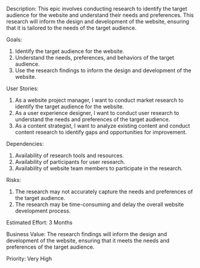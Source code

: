 Description: This epic involves conducting research to identify the target audience for the website and understand their needs and preferences. 
This research will inform the design and development of the website, ensuring that it is tailored to the needs of the target audience.

Goals:
1) Identify the target audience for the website.
2) Understand the needs, preferences, and behaviors of the target audience.
3) Use the research findings to inform the design and development of the website.

User Stories:
1) As a website project manager, I want to conduct market research to identify the target audience for the website.
2) As a user experience designer, I want to conduct user research to understand the needs and preferences of the target audience.
3) As a content strategist, I want to analyze existing content and conduct content research to identify gaps and opportunities for improvement.

Dependencies:
1) Availability of research tools and resources.
2) Availability of participants for user research.
3) Availability of website team members to participate in the research.

Risks:
1) The research may not accurately capture the needs and preferences of the target audience.
2) The research may be time-consuming and delay the overall website development process.

Estimated Effort:
3 Months

Business Value:
The research findings will inform the design and development of the website, ensuring that it meets the needs and preferences of the target audience.

Priority:
Very High
